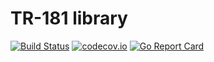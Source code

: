 # TR-181 library

[![Build Status](https://travis-ci.org/Comcast/tr18b1e.svg?branch=master)](https://travis-ci.org/Comcast/tr18b1e)
[![codecov.io](http://codecov.io/github/Comcast/tr18b1e/coverage.svg?branch=master)](http://codecov.io/github/Comcast/tr18b1e?branch=master)
[![Go Report Card](https://goreportcard.com/badge/github.com/Comcast/tr18b1e)](https://goreportcard.com/report/github.com/Comcast/tr18b1e)

